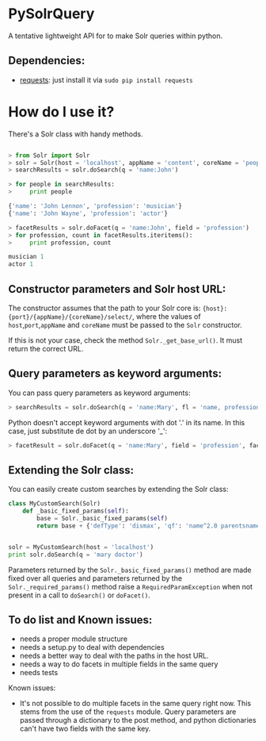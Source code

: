 PySolrQuery
===========

A tentative lightweight API for to make Solr queries within python.

Dependencies:
-------------
- [requests](http://docs.python-requests.org/en/latest/index.html): just install it via ```sudo pip install requests```

How do I use it?
================

There's a Solr class with handy methods.

```python

> from Solr import Solr
> solr = Solr(host = 'localhost', appName = 'content', coreName = 'people')
> searchResults = solr.doSearch(q = 'name:John')

> for people in searchResults:
>     print people

{'name': 'John Lennon', 'profession': 'musician'}
{'name': 'John Wayne', 'profession': 'actor'}

> facetResults = solr.doFacet(q = 'name:John', field = 'profession')
> for profession, count in facetResults.iteritems():
>     print profession, count

musician 1
actor 1
```

Constructor parameters and Solr host URL:
-----------------------------------------

The constructor assumes that the path to your Solr core is: ```{host}:{port}/{appName}/{coreName}/select/```, 
where the values of  ```host```,```port```,```appName``` and ```coreName``` must be passed to the ```Solr``` constructor.

If this is not your case, check the method ```Solr._get_base_url()```. It must return the correct URL.

Query parameters as keyword arguments:
--------------------------------------

You can pass query parameters as keyword arguments:

```python
> searchResults = solr.doSearch(q = 'name:Mary', fl = 'name, profession, age', fq = 'age)
```

Python doesn't accept keyword arguments with dot '.' in its name. In this case, just substitute de dot by an underscore '_':

```python
> facetResult = solr.doFacet(q = 'name:Mary', field = 'profession', facet_mincount = 10)
```


Extending the Solr class:
-------------------------

You can easily create custom searches by extending the Solr class:

```python
class MyCustomSearch(Solr)
    def _basic_fixed_params(self):
        base = Solr._basic_fixed_params(self)
        return base + {'defType': 'dismax', 'qf': 'name^2.0 parentsname^1.0 profession^0.5'}


solr = MyCustomSearch(host = 'localhost')
print solr.doSearch(q = 'mary doctor')
```

Parameters returned by the ```Solr._basic_fixed_params()``` method are made fixed over all queries and parameters 
returned by the ```Solr._required_params()``` method raise a ```RequiredParamException``` when not present in a call 
to ```doSearch()``` or ```doFacet()```.

To do list and Known issues:
----------------------------

- needs a proper module structure
- needs a setup.py to deal with dependencies
- needs a better way to deal with the paths in the host URL.
- needs a way to do facets in multiple fields in the same query
- needs tests

Known issues:

- It's not possible to do multiple facets in the same query right now. This stems from the use of the ```requests``` module.
Query parameters are passed through a dictionary to the post method, and python dictionaries can't have two fields with the same key.


